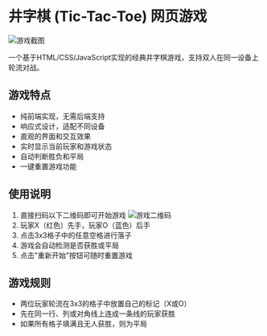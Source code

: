 # 井字棋 (Tic-Tac-Toe) 网页游戏

![游戏截图](https://github.com/user-attachments/assets/4254e147-f826-4284-a1bb-06e0db61cc49)

一个基于HTML/CSS/JavaScript实现的经典井字棋游戏，支持双人在同一设备上轮流对战。

## 游戏特点

- 纯前端实现，无需后端支持
- 响应式设计，适配不同设备
- 直观的界面和交互效果
- 实时显示当前玩家和游戏状态
- 自动判断胜负和平局
- 一键重置游戏功能

## 使用说明

1. 直接扫码以下二维码即可开始游戏
![游戏二维码](<img src="game-qr.png" width="100" height="100">)
3. 玩家X（红色）先手，玩家O（蓝色）后手
4. 点击3x3格子中的任意空格进行落子
5. 游戏会自动检测是否获胜或平局
6. 点击"重新开始"按钮可随时重置游戏
## 游戏规则

- 两位玩家轮流在3x3的格子中放置自己的标记（X或O）
- 先在同一行、列或对角线上连成一条线的玩家获胜
- 如果所有格子填满且无人获胜，则为平局

